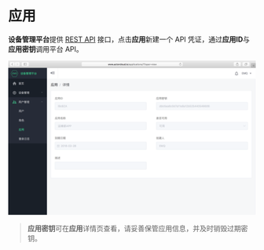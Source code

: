 # 应用

**设备管理平台**提供 [REST API](../rest/rest.md) 接口，点击**应用**新建一个 API 凭证，通过**应用ID**与**应用密钥**调用平台 API。

![](/assets/app_details.png)

> **应用密钥**可在**应用**详情页查看，请妥善保管应用信息，并及时销毁过期密钥。
